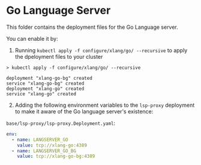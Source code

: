 # Go Language Server

This folder contains the deployment files for the Go Language server.

You can enable it by:

1. Running `kubectl apply -f configure/xlang/go/ --recursive` to apply the dpeloyment files to your cluster

```shell
> kubectl apply -f configure/xlang/go/ --recursive

deployment "xlang-go-bg" created
service "xlang-go-bg" created
deployment "xlang-go" created
service "xlang-go" created
```

2. Adding the following environment variables to the `lsp-proxy` deployment to make it aware of the
   Go language server's existence:

`base/lsp-proxy/lsp-proxy.Deployment.yaml`:

```yaml
env:
  - name: LANGSERVER_GO
    value: tcp://xlang-go:4389
  - name: LANGSERVER_GO_BG
    value: tcp://xlang-go-bg:4389
```

